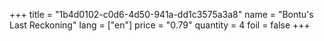 +++
title = "1b4d0102-c0d6-4d50-941a-dd1c3575a3a8"
name = "Bontu's Last Reckoning"
lang = ["en"]
price = "0.79"
quantity = 4
foil = false
+++
